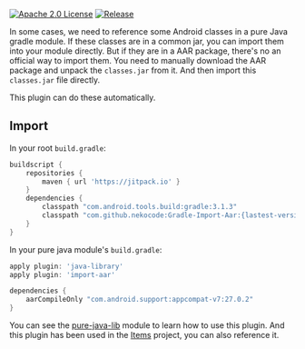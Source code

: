 [![Apache 2.0 License](https://img.shields.io/badge/license-Apache%202.0-blue.svg?style=flat)](http://www.apache.org/licenses/LICENSE-2.0.html) [![Release](https://jitpack.io/v/nekocode/Gradle-Import-Aar.svg)](https://jitpack.io/#nekocode/Gradle-Import-Aar)

In some cases, we need to reference some Android classes in a pure Java gradle module. If these classes are in a common jar, you can import them into your module directly. But if they are in a AAR package, there's no an official way to import them. You need to manually download the AAR package and unpack the `classes.jar` from it. And then import this `classes.jar` file directly.

This plugin can do these automatically.

## Import

In your root `build.gradle`:

```gradle
buildscript {
    repositories {
        maven { url 'https://jitpack.io' }
    }
    dependencies {
        classpath "com.android.tools.build:gradle:3.1.3"
        classpath "com.github.nekocode:Gradle-Import-Aar:{lastest-version}"
    }
}
```

In your pure java module's `build.gradle`:

```gradle
apply plugin: 'java-library'
apply plugin: 'import-aar'

dependencies {
    aarCompileOnly "com.android.support:appcompat-v7:27.0.2"
}
```

You can see the [pure-java-lib](pure-java-lib) module to learn how to use this plugin. And this plugin has been used in the [Items](https://github.com/nekocode/Items) project, you can also reference it.
